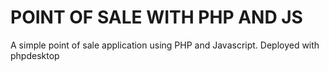 # POINT OF SALE WITH PHP AND JS

A simple point of sale application using PHP and Javascript. Deployed with phpdesktop